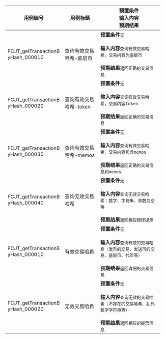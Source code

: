 |用例编号|用例标题|预置条件<br>输入内容<br>预期结果|
|----------------|----------------|----------------|
|<a name="FCJT_getTransactionByHash_000010"></a>FCJT_getTransactionB<br>yHash_000010|查询有效交易哈希-底层币|**预置条件**`无`<br><br>**输入内容**`查询有效交易哈希，交易内容为底层币`<br><br>**预期结果**`返回正确的交易信息`|
|<a name="FCJT_getTransactionByHash_000020"></a>FCJT_getTransactionB<br>yHash_000020|查询有效交易哈希-token|**预置条件**`无`<br><br>**输入内容**`查询有效交易哈希，交易内容token`<br><br>**预期结果**`返回正确的交易信息`|
|<a name="FCJT_getTransactionByHash_000030"></a>FCJT_getTransactionB<br>yHash_000030|查询有效交易哈希-memos|**预置条件**`无`<br><br>**输入内容**`查询有效交易哈希，交易内容包含memos`<br><br>**预期结果**`返回正确的交易信息和memos`|
|<a name="FCJT_getTransactionByHash_000040"></a>FCJT_getTransactionB<br>yHash_000040|查询无效交易哈希|**预置条件**`无`<br><br>**输入内容**`查询无效交易哈希：数字、字符串、参数为空等`<br><br>**预期结果**`返回相应错误提示`|
|<a name="FCJT_getTransactionByHash_000010"></a>FCJT_getTransactionB<br>yHash_000010|有效交易哈希|**预置条件**`无`<br><br>**输入内容**`查询有效的交易哈希（发币的交易、发送币的交易、底层币、代币等）`<br><br>**预期结果**`返回详细的交易信息`|
|<a name="FCJT_getTransactionByHash_000020"></a>FCJT_getTransactionB<br>yHash_000020|无效交易哈希|**预置条件**`无`<br><br>**输入内容**`查询无效的交易哈希（不存在的交易哈希、乱码数字字符串等）`<br><br>**预期结果**`返回相应的提示信息`|

